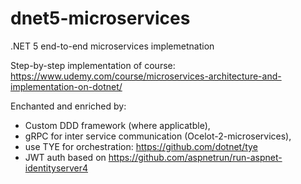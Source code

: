 # dnet5-microservices
.NET 5 end-to-end microservices implemetnation

Step-by-step implementation of course: https://www.udemy.com/course/microservices-architecture-and-implementation-on-dotnet/

Enchanted and enriched by:
* Custom DDD framework (where applicatble),
* gRPC for inter service communication (Ocelot-2-microservices),
* use TYE for orchestration: https://github.com/dotnet/tye
* JWT auth based on https://github.com/aspnetrun/run-aspnet-identityserver4